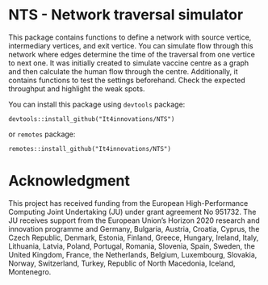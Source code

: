 NTS - Network traversal simulator
==========================

This package contains functions to define a network with source vertice, intermediary vertices, and exit vertice.
You can simulate flow through this network where edges determine the time of the traversal from one vertice to next one.
It was initially created to simulate vaccine centre as a graph and then calculate the human flow through the centre.
Additionally, it contains functions to test the settings beforehand. 
Check the expected throughput and highlight the weak spots.

You can install this package using `devtools` package:
```
devtools::install_github("It4innovations/NTS")
```
or `remotes` package:

```
remotes::install_github("It4innovations/NTS")
```

# Acknowledgment

This project has received funding from the European High-Performance Computing Joint Undertaking (JU) under grant agreement No 951732. The JU receives support from the European Union’s Horizon 2020 research and innovation programme and Germany, Bulgaria, Austria, Croatia, Cyprus, the Czech Republic, Denmark, Estonia, Finland, Greece, Hungary, Ireland, Italy, Lithuania, Latvia, Poland, Portugal, Romania, Slovenia, Spain, Sweden, the United Kingdom, France, the Netherlands, Belgium, Luxembourg, Slovakia, Norway, Switzerland, Turkey, Republic of North Macedonia, Iceland, Montenegro.